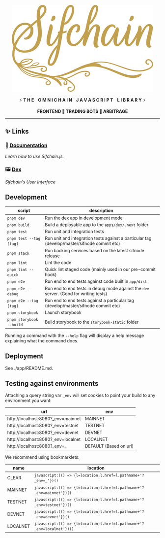 <p align="center">
    <a href="https://dex.sifchain.finance" target="_blank" rel="noopener noreferrer">
        <img src="https://raw.githubusercontent.com/Sifchain/.github/main/assets/Sifchain%20Logo.svg"/>
    </a>
</p>
<p align="center">
⚡️ <b>T H E &nbsp;&nbsp; O M N I C H A I N &nbsp;&nbsp; J A V A S C R I P T &nbsp;&nbsp;  L I B R A R Y</b> ⚡️
</p>
<p align="center">
  <b>FRONTEND 🤝 TRADING BOTS 🤝 ARBITRAGE</b>
</p>
<hr>

## ✨ Links

### 📖 [Documentation](/apps/docs/)

_Learn how to use Sifchain.js._

### 🖼 [Dex](/apps/dex/)

_Sifchain's User Interface_

## Development

| script                   | description                                                                                 |
| ------------------------ | ------------------------------------------------------------------------------------------- |
| `pnpm dev`               | Run the dex app in development mode                                                         |
| `pnpm build`             | Build a deployable app to the `apps/dex/.next` folder                                       |
| `pnpm test`              | Run unit and integration tests                                                              |
| `pnpm test --tag [tag]`  | Run unit and integration tests against a particular tag (develop/master/sifnode commit etc) |
| `pnpm stack`             | Run backing services based on the latest sifnode release                                    |
| `pnpm lint`              | Lint the code                                                                               |
| `pnpm lint --quick`      | Quick lint staged code (mainly used in our pre-commit hook)                                 |
| `pnpm e2e`               | Run end to end tests against code built in `app/dist`                                       |
| `pnpm e2e --debug`       | Run end to end tests in debug mode against the `dev` server. (Good for writing tests)       |
| `pnpm e2e --tag [tag]`   | Run end to end tests against a particular tag (develop/master/sifnode commit etc)           |
| `pnpm storybook`         | Launch storybook                                                                            |
| `pnpm storybook --build` | Build storybook to the `storybook-static` folder                                            |

Running a command with the `--help` flag will display a help message explaining what the command does.

## Deployment

See ./app/README.md.

## Testing against environments

Attaching a query string var `_env` will set cookies to point your build to any environment you want:

| url                                  | env                    |
| ------------------------------------ | ---------------------- |
| http://localhost:8080?\_env=mainnet  | MAINNET                |
| http://localhost:8080?\_env=testnet  | TESTNET                |
| http://localhost:8080?\_env=devnet   | DEVNET                 |
| http://localhost:8080?\_env=localnet | LOCALNET               |
| http://localhost:8080?\_env=\_       | DEFAULT (Based on url) |

We recommend using bookmarklets:

| name     | location                                                               |
| -------- | ---------------------------------------------------------------------- |
| CLEAR    | `javascript:(() => {l=location;l.href=l.pathname+'?_env=_'})()`        |
| MAINNET  | `javascript:(() => {l=location;l.href=l.pathname+'?_env=mainnet'})()`  |
| TESTNET  | `javascript:(() => {l=location;l.href=l.pathname+'?_env=testnet'})()`  |
| DEVNET   | `javascript:(() => {l=location;l.href=l.pathname+'?_env=devnet'})()`   |
| LOCALNET | `javascript:(() => {l=location;l.href=l.pathname+'?_env=localnet'})()` |
